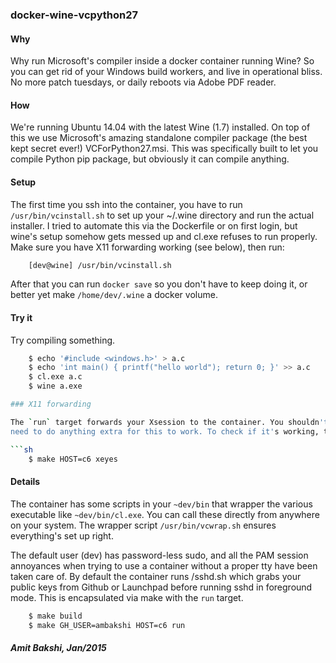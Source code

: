 ### docker-wine-vcpython27


#### Why

Why run Microsoft's compiler inside a docker container running Wine?
So you can get rid of your Windows build workers, and live in operational
bliss. No more patch tuesdays, or daily reboots via Adobe PDF reader.

#### How

We're running Ubuntu 14.04 with the latest Wine (1.7) installed. On
top of this we use Microsoft's amazing standalone compiler package (the
best kept secret ever!) VCForPython27.msi. This was specifically built
to let you compile Python pip package, but obviously it can compile
anything.


#### Setup

The first time you ssh into the container, you have to run `/usr/bin/vcinstall.sh`
to set up your ~/.wine directory and run the actual installer. I tried
to automate this via the Dockerfile or on first login, but wine's setup
somehow gets messed up and cl.exe refuses to run properly. Make sure
you have X11 forwarding working (see below), then run:

```sh
    [dev@wine] /usr/bin/vcinstall.sh
```

After that you can run `docker save` so you don't have to keep doing it,
or better yet make `/home/dev/.wine` a docker volume.


#### Try it

Try compiling something.

```sh
    $ echo '#include <windows.h>' > a.c
    $ echo 'int main() { printf("hello world"); return 0; }' >> a.c
    $ cl.exe a.c
    $ wine a.exe

### X11 forwarding

The `run` target forwards your Xsession to the container. You shouldn't
need to do anything extra for this to work. To check if it's working, try:

```sh
    $ make HOST=c6 xeyes
```


#### Details

The container has some scripts in your `~dev/bin` that wrapper the
various executable like `~dev/bin/cl.exe`. You can call these directly
from anywhere on your system. The wrapper script `/usr/bin/vcwrap.sh`
ensures everything's set up right.

The default user (dev) has password-less sudo, and all the PAM session
annoyances when trying to use a container without a proper tty have
been taken care of. By default the container runs /sshd.sh which grabs
your public keys from Github or Launchpad before running sshd in
foreground mode. This is encapsulated via make with the `run` target.

```sh
    $ make build
    $ make GH_USER=ambakshi HOST=c6 run
```

##### Amit Bakshi, Jan/2015

